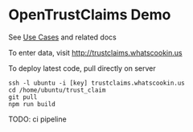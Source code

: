 # OpenTrustClaims Demo

See [Use Cases](https://docs.google.com/document/d/1iWRypT4aHS67MJhuCZj7e5gzcCr3HuKG0lO0g045ueY/edit) and related docs

To enter data, visit http://trustclaims.whatscookin.us

To deploy latest code, pull directly on server

```
ssh -l ubuntu -i [key] trustclaims.whatscookin.us
cd /home/ubuntu/trust_claim
git pull
npm run build
```
TODO: ci pipeline
